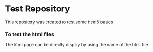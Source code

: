 # Test Repository
This repository was created to test some html5 basics

### To test the html files
The html page can be directly display by using the name of the html file

